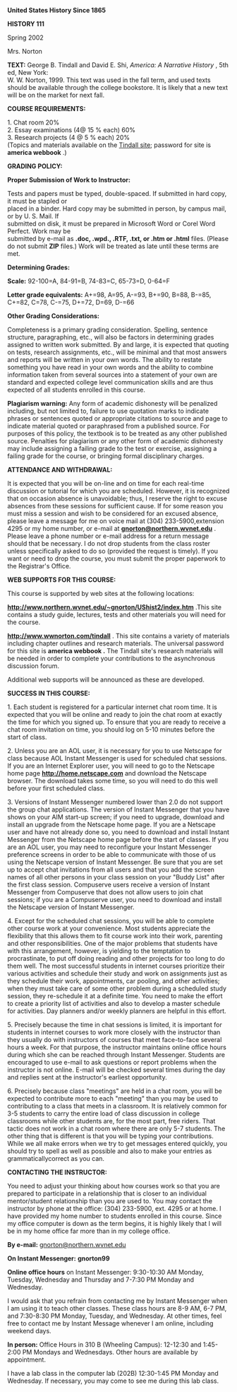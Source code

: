 **United States History Since 1865**  
    
    
    


**HISTORY 111**

Spring 2002

Mrs. Norton

  
  
  
  
  
  
  

**TEXT:** George B. Tindall and David E. Shi, _America: A Narrative History_ ,
5th ed, New York:  
W. W. Norton, 1999. This text was used in the fall term, and used texts should
be available through the college bookstore.  It is likely that a new text will
be on the market for next fall.

**COURSE REQUIREMENTS:**

1\. Chat room
20%  
2\. Essay examinations (4@ 15 % each)                                  60%  
3\. Research projects (4 @  5 % each)                                    20%  
    (Topics and materials available on the [Tindall site](http://www.wwnorton.com/tindall); password for site is **america webbook** .) 

**GRADING POLICY:**

**Proper Submission of Work to Instructor:**

Tests and papers must be typed, double-spaced. If submitted in hard copy, it
must be stapled or  
placed in a binder. Hard copy may be submitted in person, by campus mail, or
by U. S. Mail. If  
submitted on disk, it must be prepared in Microsoft Word or Corel Word
Perfect. Work may be  
submitted by e-mail as **.doc, .wpd., .RTF, .txt, or .htm or .html** files.
(Please do not submit **ZIP** files.) Work will be treated as late until these
terms are met.

**Determining Grades:**

**Scale:** 92-100=A, 84-91=B, 74-83=C, 65-73=D, 0-64=F

**Letter grade equivalents:** A+=98, A=95, A-=93, B+=90, B=88, B-=85, C+=82,
C=78, C-=75, D+=72, D=69, D-=66

**Other Grading Considerations:**

Completeness is a primary grading consideration. Spelling, sentence structure,
paragraphing, etc., will also be factors in determining grades assigned to
written work submitted. By and large, it is expected that quoting on tests,
research assignments, etc., will be minimal and that most answers and reports
will be written in your own words. The ability to restate something you have
read in your own words and the ability to combine information taken from
several sources into a statement of your own are standard and expected college
level communication skills and are thus expected of all students enrolled in
this course.

**Plagiarism warning:** Any form of academic dishonesty will be penalized
including, but not limited to, failure to use quotation marks to indicate
phrases or sentences quoted or appropriate citations to source and page to
indicate material quoted or paraphrased from a published source. For purposes
of this policy, the textbook is to be treated as any other published source.
Penalties for plagiarism or any other form of academic dishonesty may include
assigning a failing grade to the test or exercise, assigning a failing grade
for the course, or bringing formal disciplinary charges.

**ATTENDANCE AND WITHDRAWAL:**

It is expected that you will be on-line and on time for each real-time
discussion or tutorial for which you are scheduled. However, it is recognized
that on occasion absence is unavoidable; thus, I reserve the right to excuse
absences from these sessions for sufficient cause. If for some reason you must
miss a session and wish to be considered for an excused absence, please leave
a message for me on voice mail at (304) 233-5900,extension 4295 or my home
number, or e-mail at
**[gnorton@northern.wvnet.edu](mailto:gnorton@northern.wvnet.edu)** . Please
leave a phone number or e-mail address for a return message should that be
necessary. I do not drop students from the class roster unless specifically
asked to do so (provided the request is timely). If you want or need to drop
the course, you must submit the proper paperwork to the Registrar's Office.

**WEB SUPPORTS FOR THIS COURSE:**

This course is supported by web sites at the following locations:

**<http://www.northern.wvnet.edu/~gnorton/UShist2/index.htm>** .This site
contains a study guide, lectures, tests and other materials you will need for
the course.

**<http://www.wwnorton.com/tindall>** . This site contains a variety of
materials including chapter outlines and research materials. The universal
password for this site is **america webbook .** The Tindall site's research
materials will be needed in order to complete your contributions to the
asynchronous discussion forum.

Additional web supports will be announced as these are developed.

**SUCCESS IN THIS COURSE:**

1\. Each student is registered for a particular internet chat room time. It is
expected that you will be online and ready to join the chat room at exactly
the time for which you signed up. To ensure that you are ready to receive a
chat room invitation on time, you should log on 5-10 minutes before the start
of class.

2\. Unless you are an AOL user, it is necessary for you to use Netscape for
class because AOL Instant Messenger is used for scheduled chat sessions. If
you are an Internet Explorer user, you will need to go to the Netscape home
page **<http://home.netscape.com>**   and download the Netscape browser. The
download takes some time, so you will need to do this well before your first
scheduled class.

3\. Versions of Instant Messenger numbered lower than 2.0 do not support the
group chat applications. The version of Instant Messenger that you have shows
on your AIM start-up screen; if you need to upgrade, download and install an
upgrade from the Netscape home page. If you are a Netscape user and have not
already done so, you need to download and install Instant Messenger from the
Netscape home page before the start of classes. If you are an AOL user, you
may need to reconfigure your Instant Messenger preference screens in order to
be able to communicate with those of us using the Netscape version of Instant
Messenger. Be sure that you are set up to accept chat invitations from all
users and that you add the screen names of all other persons in your class
session on your "Buddy List" after the first class session. Compuserve users
receive a version of Instant Messenger from Compuserve that does not allow
users to join chat sessions; if you are a Compuserve user, you need to
download and install the Netscape version of Instant Messenger.

4\. Except for the scheduled chat sessions, you will be able to complete other
course work at your convenience. Most students appreciate the flexibility that
this allows them to fit course work into their work, parenting and other
responsibilities. One of the major problems that students have with this
arrangement, however, is yielding to the temptation to procrastinate, to put
off doing reading and other projects for too long to do them well. The most
successful students in internet courses prioritize their various activities
and schedule their study and work on assignments just as they schedule their
work, appointments, car pooling, and other activities; when they must take
care of some other problem during a scheduled study session, they re-schedule
it at a definite time. You need to make the effort to create a priority list
of activities and also to develop a master schedule for activities. Day
planners and/or weekly planners are helpful in this effort.

5\. Precisely because the time in chat sessions is limited, it is important
for students in internet courses to work more closely with the instructor than
they usually do with instructors of courses that meet face-to-face several
hours a week. For that purpose, the instructor maintains online office hours
during which she can be reached through Instant Messenger. Students are
encouraged to use e-mail to ask questions or report problems when the
instructor is not online. E-mail will be checked several times during the day
and replies sent at the instructor's earliest opportunity.

6\. Precisely because class "meetings" are held in a chat room, you will be
expected to contribute more to each "meeting" than you may be used to
contributing to a class that meets in a classroom. It is relatively common for
3-5 students to carry the entire load of class discussion in college
classrooms while other students are, for the most part, free riders. That
tactic does not work in a chat room where there are only 5-7 students. The
other thing that is different is that you will be typing your contributions.
While we all make errors when we try to get messages entered quickly, you
should try to spell as well as possible and also to make your entries as
grammaticallycorrect as you can.

**CONTACTING THE INSTRUCTOR:**

You need to adjust your thinking about how courses work so that you are
prepared to participate in a relationship that is closer to an individual
mentor/student relationship than you are used to. You may contact the
instructor by phone at the office: (304) 233-5900, ext. 4295 or at home. I
have provided my home number to students enrolled in this course. Since my
office computer is down as the term begins, it is highly likely that I will be
in my home office far more than in my college office.

**By e-mail:** [gnorton@northern.wvnet.edu](mailto:gnorton@northren.wvnet.edu)

**On Instant Messenger:** **gnorton99**

**Online office hours** on Instant Messenger: 9:30-10:30 AM Monday, Tuesday,
Wednesday and Thursday and 7-7:30 PM Monday and Wednesday.

I would ask that you refrain from contacting me by Instant Messenger when I am
using it to teach other classes. These class hours are 8-9 AM, 6-7 PM, and
7:30-8:30 PM Monday, Tuesday, and Wednesday. At other times, feel free to
contact me by Instant Message whenever I am online, including weekend days.  


**In person:** Office Hours in 310 B (Wheeling Campus): 12-12:30 and 1:45-2:00
PM Mondays and Wednesdays. Other hours are available by appointment.

I have a lab class in the computer lab (202B) 12:30-1:45 PM Monday and
Wednesday. If necessary, you may come to see me during this lab class.

